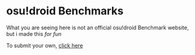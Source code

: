 # osu!droid Benchmarks
What you are seeing here is not an official osu!droid Benchmark website, but i made this *for fun*

To submit your own, [click here](https://forms.gle/1vbqbEbiLirCobmC6)
